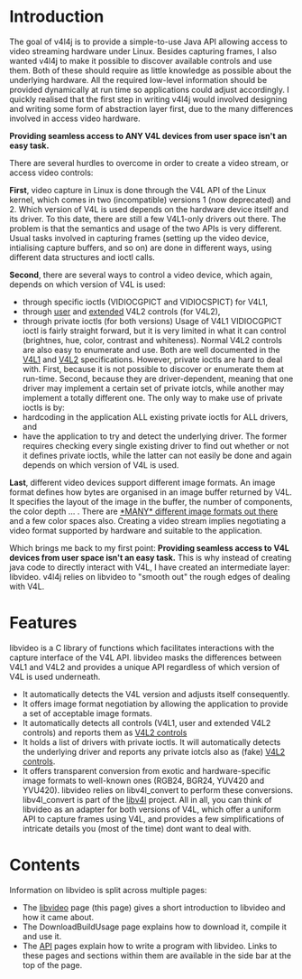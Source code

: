 # Introduction #
The goal of v4l4j is to provide a simple-to-use Java API allowing access to video streaming hardware under Linux. Besides capturing frames, I also wanted v4l4j to make it possible to discover available controls and use them. Both of these should require as little knowledge as possible about the underlying hardware. All the required low-level information should be provided dynamically at run time so applications could adjust accordingly. I quickly realised that the first step in writing v4l4j would involved designing and writing some form of abstraction layer first, due to the many differences involved in access video hardware.

**Providing seamless access to ANY V4L devices from user space isn't an easy task.**

There are several hurdles to overcome in order to create a video stream, or access video controls:

**First**, video capture in Linux is done through the V4L API of the Linux kernel, which comes in two (incompatible) versions 1 (now deprecated) and 2. Which version of V4L is used depends on the hardware device itself and its driver. To this date, there are still a few V4L1-only drivers out there. The problem is that the semantics and usage of the two APIs is very different. Usual tasks involved in capturing frames (setting up the video device, intialising capture buffers, and so on) are done in different ways, using different data structures and ioctl calls.

**Second**, there are several ways to control a video device, which again, depends on which version of V4L is used:
  * through specific ioctls (VIDIOCGPICT and VIDIOCSPICT) for V4L1,
  * through [user](http://v4l2spec.bytesex.org/spec-single/v4l2.html#CONTROL) and [extended](http://v4l2spec.bytesex.org/spec-single/v4l2.html#EXTENDED-CONTROLS) V4L2 controls (for V4L2),
  * through private ioctls (for both versions)
Usage of V4L1 VIDIOCGPICT ioctl is fairly straight forward, but it is very limited in what it can control (brightnes, hue, color, contrast and whiteness). Normal V4L2 controls are also easy to enumerate and use. Both are well documented in the [V4L1](http://linuxtv.org/downloads/video4linux/API/V4L1_API.html) and [V4L2](http://v4l2spec.bytesex.org/spec-single/v4l2.html#CONTROL) specifications. However, private ioctls are hard to deal with. First, because it is not possible to discover or enumerate them at run-time. Second, because they are driver-dependent, meaning that one driver may implement a certain set of private iotcls, while another may implement a totally different one. The only way to make use of private ioctls is by:
  * hardcoding in the application ALL existing private ioctls for ALL drivers, and
  * have the application to try and detect the underlying driver.
The former requires checking every single existing driver to find out whether or not it defines private ioctls, while the latter can not easily be done and again depends on which version of V4L is used.

**Last**, different video devices support different image formats. An image format defines how bytes are organised in an image buffer returned by V4L. It specifies the layout of the image in the buffer, the number of components, the color depth ... . There are [\*MANY\* different image formats out there](http://v4l2spec.bytesex.org/spec/c2030.htm) and a few color spaces also. Creating a video stream implies negotiating a video format supported by hardware and suitable to the application.

Which brings me back to my first point: **Providing seamless access to V4L devices from user space isn't an easy task.** This is why instead of creating java code to directly interact with V4L, I have created an intermediate layer: libvideo. v4l4j relies on libvideo to "smooth out" the rough edges of dealing with V4L.

# Features #
libvideo is a C library of functions which facilitates interactions with the capture interface of the V4L API. libvideo masks the differences between V4L1 and V4L2 and provides a unique API regardless of which version of V4L is used underneath.
  * It automatically detects the V4L version and adjusts itself consequently.
  * It offers image format negotiation by allowing the application to provide a set of acceptable image formats.
  * It automatically detects all controls (V4L1, user and extended V4L2 controls) and reports them as [V4L2 controls](http://v4l2spec.bytesex.org/spec/r13317.htm#V4L2-QUERYCTRL)
  * It holds a list of drivers with private ioctls. It will automatically detects the underlying driver and reports any private iotcls also as (fake) [V4L2 controls](http://v4l2spec.bytesex.org/spec/r13317.htm#V4L2-QUERYCTRL).
  * It offers transparent conversion from exotic and hardware-specific image formats to well-known ones (RGB24, BGR24, YUV420 and YVU420). libvideo relies on libv4l\_convert to  perform these conversions. libv4l\_convert is part of the [libv4l](http://hansdegoede.livejournal.com/3636.html) project.
All in all, you can think of libvideo as an adapter for both versions of V4L, which offer a uniform API to capture frames using V4L, and provides a few simplifications of intricate details you (most of the time) dont want to deal with.

# Contents #
Information on libvideo is split across multiple pages:
  * The [libvideo](libvideo.md) page (this page) gives a short introduction to libvideo and how it came about.
  * The DownloadBuildUsage page explains how to download it, compile it and use it.
  * The [API](libvideoAPI.md) pages explain how to write a program with libvideo.
Links to these pages and sections within them are available in the side bar at the top of the page.